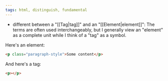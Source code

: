 ```yaml
---
tags: html, distinguish, fundamental
---
```


- different between a "[[Tag|tag]]" and an "[[Element|element]]": The terms are often used interchangeably, but I generally view an "element" as a complete unit while I think of a "tag" as a symbol.

Here's an element:

```html
<p class="paragraph-style">Some content</p>
```

And here's a tag:

```html
<p></p>
```
